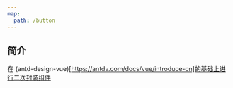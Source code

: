 ```yaml
---
map:
  path: /button
---
```


## 简介

在 (antd-design-vue)[https://antdv.com/docs/vue/introduce-cn]的基础上进行二次封装组件
